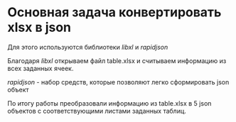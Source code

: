 # Основная задача конвертировать xlsx в json #

Для этого используются библиотеки *libxl* и *rapidjson*

Благодаря *libxl* открываем файл table.xlsx и считываем информацию из всех заданных ячеек.

*rapidjson* - набор средств, которые позволяют легко сформировать json объект

По итогу работы преобразовали информацию из table.xlsx в 5 json объектов с соответствующими листами заданных таблиц.
